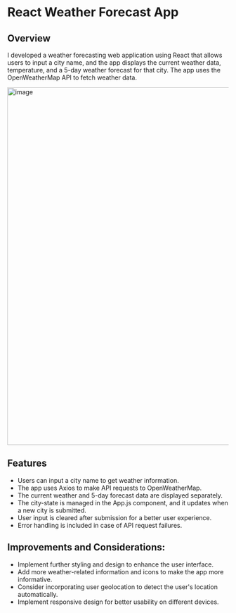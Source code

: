 # React Weather Forecast App

## Overview

I developed a weather forecasting web application using React that allows users to input a city name, 
and the app displays the current weather data, temperature, and a 5-day weather forecast for that city. 
The app uses the OpenWeatherMap API to fetch weather data.

<img width="813" alt="image" src="https://github.com/lillian0624/React-app-Weather/assets/87347776/d1914bb2-7db6-49ca-9de8-4f0c0b3bc972">


## Features

- Users can input a city name to get weather information.
- The app uses Axios to make API requests to OpenWeatherMap.
- The current weather and 5-day forecast data are displayed separately.
- The city-state is managed in the App.js component, and it updates when a new city is submitted.
- User input is cleared after submission for a better user experience.
- Error handling is included in case of API request failures.

  
## Improvements and Considerations:

- Implement further styling and design to enhance the user interface.
- Add more weather-related information and icons to make the app more informative.
- Consider incorporating user geolocation to detect the user's location automatically.
- Implement responsive design for better usability on different devices.


